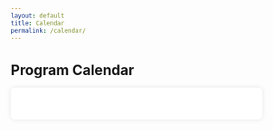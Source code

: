 ```yaml
---
layout: default
title: Calendar
permalink: /calendar/
---
```


<h1>Program Calendar</h1>

<div id="calendar"></div>

<!-- FullCalendar Stylesheet and Script -->
<link href='https://cdn.jsdelivr.net/npm/fullcalendar@6.1.8/index.global.min.css' rel='stylesheet' />
<script src='https://cdn.jsdelivr.net/npm/fullcalendar@6.1.8/index.global.min.js'></script>

<script>
  document.addEventListener('DOMContentLoaded', function () {
    var calendarEl = document.getElementById('calendar');
    var calendar = new FullCalendar.Calendar(calendarEl, {
      initialView: 'dayGridMonth',
      height: 'auto',
      events: [
        {
          title: 'SIMCODES Starts',
          start: '2025-05-26'
        },
        {
          title: 'Mid-Term Presentations',
          start: '2025-07-10'
        },
        {
          title: 'Final Symposium',
          start: '2025-08-01'
        },
        {
        title: 'Songwriter Showcase: Wolfskill and The Wild',
        start: '2025-07-15T18:00:00',
        end: '2025-07-15T20:00:00',
        description: 'Catalpa Courtyard, Reiman Gardens\n$15-$20\n\nWolfskill and The Wild take the stage for the third of five performances in the Goldfinch Room Songwriter Showcase series at Reiman Gardens. A local food truck will be on site and beverages will be available for purchase. Outside food and nonalcoholic beverages are allowed. Audience members are encouraged to bring lawn chairs or blankets for seating on the lawn. Inclement weather could move the performance to the Garden Room.'
       },
       {
        title: 'Welcome Picnic at Brookside Park',
        start: '2025-06-14T12:30:00',
        end: '2025-06-14T16:00:00',
        description: 'Sandwiches and sides will be provided from Jimmy John, Opportunity for students across all the REUs and summer programs to socialize'
       },
        {
        title: 'Songwriter Showcase: David G. Smith and Carol Montag',
        start: '2025-06-24T18:00:00',
        end: '2025-06-24T20:00:00',
        description: 'Catalpa Courtyard, Reiman Gardens\n$15-$20\n\nDavid G. Smith and Carol Montag take the stage for the second of five performances in the Goldfinch Room Songwriter Showcase series at Reiman Gardens. A local food truck will be on site and beverages will be available for purchase. Outside food and nonalcoholic beverages are allowed. Audience members are encouraged to bring lawn chairs or blankets for seating on the lawn. Inclement weather could move the performance to the Garden Room.'
      },
      {
        title: 'Songwriter Showcase: The Bird Hunters',
        start: '2025-05-27T18:00:00',
        end: '2025-05-27T20:00:00',
        description: 'Catalpa Courtyard, Reiman Gardens\n$15-$20\n\nThe Bird Hunters open as the first of five performances in the Goldfinch Room Songwriter Showcase series at Reiman Gardens. A local food truck will be on site and beverages will be available for purchase. Outside food and nonalcoholic beverages are allowed. Audience members are encouraged to bring lawn chairs or blankets for seating on the lawn. Inclement weather could move the performance to the Garden Room.'
      },
      {
        title: 'Frankie Valli and The Four Seasons – The Last Encores Tour',
        start: '2025-06-29T19:30:00',
        description: 'Stephens Auditorium\n$45 and up\n\n"The Last Encores Tour," featuring 2025 Lifetime Achievement Grammy Winner Frankie Valli and the Four Seasons. This tour promises to be a fantastic celebration of Valli\'s legendary career, showcasing his timeless music and incredible showmanship.'
      },
        {
        title: 'Weekly Professional Development Sessions',
        start: '2025-06-11T12:00:00',
        end: '2025-06-11T13:00:00',
        description: '0114 SICTR, led by Erin Todey: CV and resume workshop'
      }, {
        title: 'Weekly Professional Development Sessions',
        start: '2025-06-18T12:00:00',
        end: '2025-06-18T13:00:00',
        description: '3204 SICTR, led by Erin Todey: Personal statements and statements of purpose workshop'
      },{
        title: 'Weekly Professional Development Sessions',
        start: '2025-06-25T12:00:00',
        end: '2025-06-25T13:00:00',
        description: '2221 SICTR, led by Kelli Fitzpatrick: Communicating research to the public'
      },{
        title: 'Weekly Professional Development Sessions',
        start: '2025-07-02T12:00:00',
        end: '2025-07-02T13:00:00',
        description: ' 0114 SICTR, led by Erin Todey: Research poster workshop part 1'
      },{
        title: 'Weekly Professional Development Sessions',
        start: '2025-07-09T12:00:00',
        end: '2025-07-09T13:00:00',
        description: ' 0114 SICTR, led by Erin Todey: Abstracts workshop'
      },
      {
        title: 'Weekly Professional Development Sessions',
        start: '2025-07-16T12:00:00',
        end: '2025-07-16T13:00:00',
        description: ' 2221 SICTR, led by Kelli Fitzpatrick: Public speaking skills for conference presentations'
      }, {
        title: 'Weekly Professional Development Sessions',
        start: '2025-07-23T12:00:00',
        end: '2025-07-23T13:00:00',
        description: ' 2221 SICTR, led by Erin Todey: Research poster workshop part 2'
      },
      {
        title: 'Poster Session',
        start: '2025-07-31T14:00:00',
        end: '2025-07-31T16:00:00',
        description: 'Student Innovation Center atrium'
      }
      ],
      eventClick: function(info) {
        if (info.event.extendedProps.description) {
          alert(info.event.title + '\n\n' + info.event.extendedProps.description);
        }
      }
    });
    calendar.render();
  });
</script>

<style>
  #calendar {
    max-width: 900px;
    margin: 0 auto;
    padding: 2rem;
    background: white;
    border-radius: 8px;
    box-shadow: 0 0 10px rgba(0,0,0,0.1);
  }
</style>

